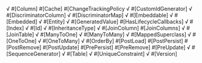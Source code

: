 √ #[Column]
#[Cache]
#[ChangeTrackingPolicy
√ #[CustomIdGenerator]
√ #[DiscriminatorColumn]
√ #[DiscriminatorMap]
√ #[Embeddable]
√ #[Embedded]
√ #[Entity]
√ #[GeneratedValue]
#[HasLifecycleCallbacks]
√ #[Index]
√ #[Id]
√ #[InheritanceType]
√ #[JoinColumn]
#[JoinColumns]
√ #[JoinTable]
√ #[ManyToOne]
√ #[ManyToMany]
√ #[MappedSuperclass]
√ #[OneToOne]
√ #[OneToMany]
√ #[OrderBy]
#[PostLoad]
#[PostPersist]
#[PostRemove]
#[PostUpdate]
#[PrePersist]
#[PreRemove]
#[PreUpdate]
√ #[SequenceGenerator]
√ #[Table]
√ #[UniqueConstraint]
√ #[Version]